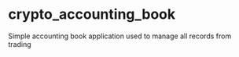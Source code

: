 # crypto_accounting_book
Simple accounting book application used to manage all records from trading 
